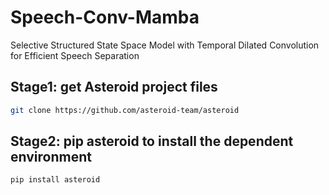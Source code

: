 # Speech-Conv-Mamba
Selective Structured State Space Model with Temporal Dilated Convolution for Efficient Speech Separation

## Stage1: get Asteroid project files
```bash
git clone https://github.com/asteroid-team/asteroid
```


## Stage2: pip asteroid to install the dependent environment
```bash
pip install asteroid
```

